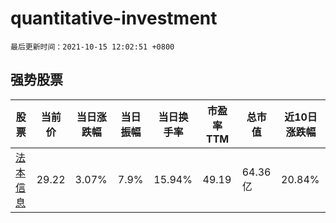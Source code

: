 # quantitative-investment

`最后更新时间：2021-10-15 12:02:51 +0800`

## 强势股票

|股票|当前价|当日涨跌幅|当日振幅|当日换手率|市盈率TTM|总市值|近10日涨跌幅|
|----|----|----|----|----|----|----|----|
|[法本信息](https://xueqiu.com/S/SZ300925)|29.22|3.07%|7.9%|15.94%|49.19|64.36亿|20.84%|
